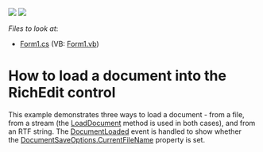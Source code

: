 <!-- default badges list -->
[![](https://img.shields.io/badge/Open_in_DevExpress_Support_Center-FF7200?style=flat-square&logo=DevExpress&logoColor=white)](https://supportcenter.devexpress.com/ticket/details/E1222)
[![](https://img.shields.io/badge/📖_How_to_use_DevExpress_Examples-e9f6fc?style=flat-square)](https://docs.devexpress.com/GeneralInformation/403183)
<!-- default badges end -->
<!-- default file list -->
*Files to look at*:

* [Form1.cs](./CS/LoadDocument/Form1.cs) (VB: [Form1.vb](./VB/LoadDocument/Form1.vb))
<!-- default file list end -->
# How to load a document into the RichEdit control


<p>This example demonstrates three ways to load a document - from a file, from a stream (the <a href="http://documentation.devexpress.com/#WindowsForms/DevExpressXtraRichEditAPINativeDocument_LoadDocumenttopic">LoadDocument</a> method is used in both cases), and from an RTF string. The <a href="http://documentation.devexpress.com/#WindowsForms/DevExpressXtraRichEditRichEditControl_DocumentLoadedtopic">DocumentLoaded</a> event is handled to show whether the <a href="http://help.devexpress.com/#CoreLibraries/DevExpressXtraRichEditDocumentSaveOptions_CurrentFileNametopic">DocumentSaveOptions.CurrentFileName</a> property is set.</p>

<br/>


